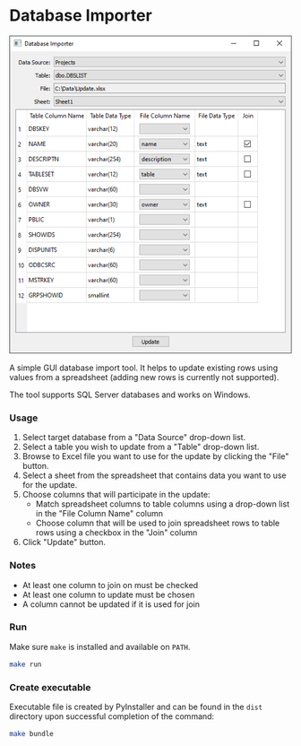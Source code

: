 # Database Importer

![Screenshot](docs/_img/screenshot.png)

A simple GUI database import tool. It helps to update existing rows using values
from a spreadsheet (adding new rows is currently not supported).

The tool supports SQL Server databases and works on Windows.

### Usage
1. Select target database from a "Data Source" drop-down list.
2. Select a table you wish to update from a "Table" drop-down list.
3. Browse to Excel file you want to use for the update by clicking the "File" button.
4. Select a sheet from the spreadsheet that contains data you want to use for the update.
5. Choose columns that will participate in the update:
    - Match spreadsheet columns to table columns using a drop-down list in the "File Column Name" column
    - Choose column that will be used to join spreadsheet rows to table rows using a checkbox in the "Join" column
6. Click "Update" button.

### Notes
- At least one column to join on must be checked
- At least one column to update must be chosen
- A column cannot be updated if it is used for join

### Run
Make sure `make` is installed and available on `PATH`.

```sh
make run
```

### Create executable
Executable file is created by PyInstaller and can be found in the `dist`
directory upon successful completion of the command:

```sh
make bundle
```
